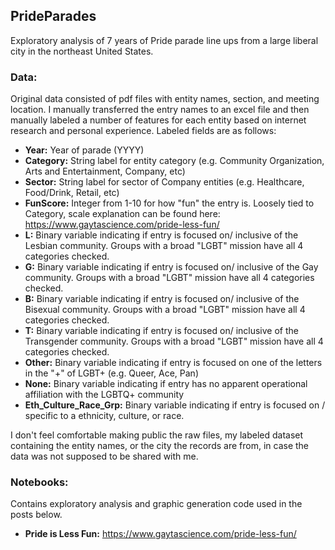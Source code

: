 ## PrideParades

Exploratory analysis of 7 years of Pride parade line ups from a large liberal city in the northeast United States. 

### Data:
Original data consisted of pdf files with entity names, section, and meeting location. I manually transferred the entry names to an excel file and then manually labeled a number of features for each entity based on internet research and personal experience. Labeled fields are as follows:

* **Year:** Year of parade (YYYY)
* **Category:** String label for entity category (e.g. Community Organization, Arts and Entertainment, Company, etc)
* **Sector:** String label for sector of Company entities (e.g. Healthcare, Food/Drink, Retail, etc)
* **FunScore:** Integer from 1-10 for how "fun" the entry is. Loosely tied to Category, scale explanation can be found here: https://www.gaytascience.com/pride-less-fun/ 
* **L:** Binary variable indicating if entry is focused on/ inclusive of the Lesbian community. Groups with a broad "LGBT" mission have all 4 categories checked.
* **G:** Binary variable indicating if entry is focused on/ inclusive of the Gay community. Groups with a broad "LGBT" mission have all 4 categories checked.
* **B:** Binary variable indicating if entry is focused on/ inclusive of the Bisexual community. Groups with a broad "LGBT" mission have all 4 categories checked.
* **T:** Binary variable indicating if entry is focused on/ inclusive of the Transgender community. Groups with a broad "LGBT" mission have all 4 categories checked. 
* **Other:** Binary variable indicating if entry is focused on one of the letters in the "+" of LGBT+ (e.g. Queer, Ace, Pan)
* **None:** Binary variable indicating if entry has no apparent operational affiliation with the LGBTQ+ community
* **Eth_Culture_Race_Grp:** Binary variable indicating if entry is focused on / specific to a ethnicity, culture, or race.

I don't feel comfortable making public the raw files, my labeled dataset containing the entity names, or the city the records are from, in case the data was not supposed to be shared with me. 

### Notebooks:
Contains exploratory analysis and graphic generation code used in the posts below. 
* **Pride is Less Fun:** https://www.gaytascience.com/pride-less-fun/
